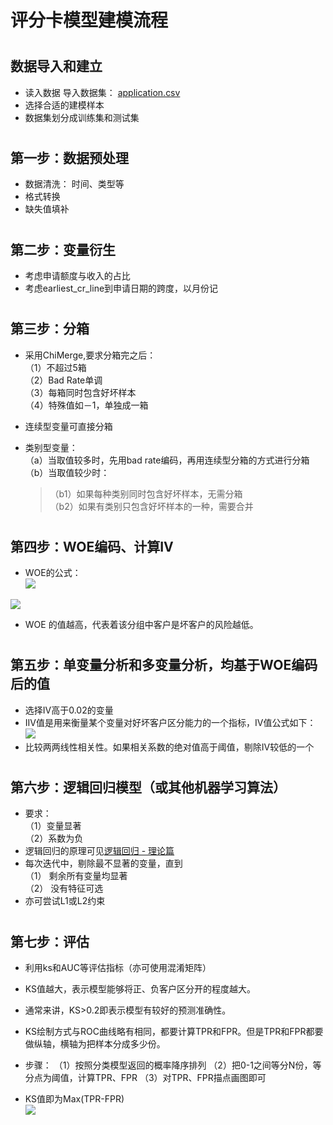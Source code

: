 ﻿评分卡模型建模流程
====  
#
数据导入和建立 
-------
* 读入数据 
导入数据集： [application.csv](https://github.com/yanx27/ScoreCard-Model-based-on-Machine-Learning/blob/master/application.csv)
* 选择合适的建模样本 
* 数据集划分成训练集和测试集
#
第一步：数据预处理
-------
* 数据清洗：
时间、类型等
* 格式转换 
* 缺失值填补
#
第二步：变量衍生
-------
* 考虑申请额度与收入的占比
* 考虑earliest_cr_line到申请日期的跨度，以月份记

#
第三步：分箱
-------
* 采用ChiMerge,要求分箱完之后：<br>
（1）不超过5箱<br> 
（2）Bad Rate单调<br> 
（3）每箱同时包含好坏样本<br> 
（4）特殊值如－1，单独成一箱<br>

* 连续型变量可直接分箱<br> 
* 类别型变量：<br> 
（a）当取值较多时，先用bad rate编码，再用连续型分箱的方式进行分箱<br> 
（b）当取值较少时：<br> 
  >（b1）如果每种类别同时包含好坏样本，无需分箱<br> 
  >（b2）如果有类别只包含好坏样本的一种，需要合并<br> 
#
第四步：WOE编码、计算IV
-------
* WOE的公式：<br>
![](https://github.com/yanx27/ScoreCard-Model-based-on-Machine-Learning/blob/master/alg1.png)

![](https://github.com/yanx27/ScoreCard-Model-based-on-Machine-Learning/blob/master/alg2.png)
* WOE 的值越高，代表着该分组中客户是坏客户的风险越低。
#
第五步：单变量分析和多变量分析，均基于WOE编码后的值
-------
* 选择IV高于0.02的变量
* IIV值是用来衡量某个变量对好坏客户区分能力的一个指标，IV值公式如下：
![](https://github.com/yanx27/ScoreCard-Model-based-on-Machine-Learning/blob/master/alg3.png)      
* 比较两两线性相关性。如果相关系数的绝对值高于阈值，剔除IV较低的一个
# 
第六步：逻辑回归模型（或其他机器学习算法）
-------
* 要求：<br>
（1）变量显著<br> 
（2）系数为负<br> 
* 逻辑回归的原理可见[逻辑回归 - 理论篇](https://blog.csdn.net/pakko/article/details/37878837)
* 每次迭代中，剔除最不显著的变量，直到<br> 
（1） 剩余所有变量均显著<br> 
（2） 没有特征可选<br> 
* 亦可尝试L1或L2约束
#
第七步：评估
-------
* 利用ks和AUC等评估指标（亦可使用混淆矩阵）
* KS值越大，表示模型能够将正、负客户区分开的程度越大。 
* 通常来讲，KS>0.2即表示模型有较好的预测准确性。
* KS绘制方式与ROC曲线略有相同，都要计算TPR和FPR。但是TPR和FPR都要做纵轴，横轴为把样本分成多少份。 
* 步骤： 
（1）按照分类模型返回的概率降序排列 
（2）把0-1之间等分N份，等分点为阈值，计算TPR、FPR 
（3）对TPR、FPR描点画图即可

* KS值即为Max(TPR-FPR)<br> 
![](https://github.com/yanx27/ScoreCard-Model-based-on-Machine-Learning/blob/master/ks.png)

